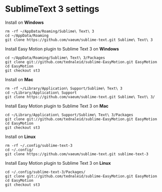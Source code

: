 # SublimeText 3 settings

Install on **Windows**

```
rm -rf ~/AppData/Roaming/Sublime\ Text\ 3
cd ~/AppData/Roaming
git clone https://github.com/vaeum/sublime-text.git Sublime\ Text\ 3
```

Install Easy Motion plugin to Sublime Text 3 on **Windows**

```
cd ~/AppData/Roaming/Sublime\ Text\ 3/Packages
git clone git://github.com/tednaleid/sublime-EasyMotion.git EasyMotion
cd EasyMotion
git checkout st3
```

Install on **Mac**

```
rm -rf ~/Library/Application\ Support/Sublime\ Text\ 3
cd ~/Library/Application\ Support
git clone https://github.com/vaeum/sublime-text.git Sublime\ Text\ 3/
```

Install Easy Motion plugin to Sublime Text 3 on **Mac**

```
cd ~/Library/Application\ Support/Sublime\ Text\ 3/Packages
git clone git://github.com/tednaleid/sublime-EasyMotion.git EasyMotion
cd EasyMotion
git checkout st3
```

Install on **Linux**

```
rm -rf ~/.config/sublime-text-3
cd ~/.config/
git clone https://github.com/vaeum/sublime-text.git sublime-text-3
```

Install Easy Motion plugin to Sublime Text 3 on **Linux**

```
cd ~/.config/sublime-text-3/Packages/
git clone git://github.com/tednaleid/sublime-EasyMotion.git EasyMotion
cd EasyMotion
git checkout st3
```
